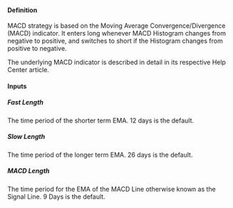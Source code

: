 #### Definition

MACD strategy is based on the Moving Average Convergence/Divergence (MACD) indicator. It enters long whenever MACD Histogram changes from negative to positive, and switches to short if the Histogram changes from positive to negative.

The underlying MACD indicator is described in detail in its respective Help Center article.

#### Inputs

##### Fast Length

The time period of the shorter term EMA. 12 days is the default.

##### Slow Length

The time period of the longer term EMA. 26 days is the default.

##### MACD Length

The time period for the EMA of the MACD Line otherwise known as the Signal Line. 9 Days is the default.